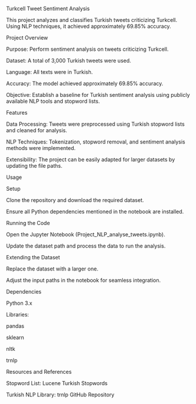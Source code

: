 Turkcell Tweet Sentiment Analysis

This project analyzes and classifies Turkish tweets criticizing Turkcell. Using NLP techniques, it achieved approximately 69.85% accuracy.

Project Overview

Purpose: Perform sentiment analysis on tweets criticizing Turkcell.

Dataset: A total of 3,000 Turkish tweets were used.

Language: All texts were in Turkish.

Accuracy: The model achieved approximately 69.85% accuracy.

Objective: Establish a baseline for Turkish sentiment analysis using publicly available NLP tools and stopword lists.

Features

Data Processing: Tweets were preprocessed using Turkish stopword lists and cleaned for analysis.

NLP Techniques: Tokenization, stopword removal, and sentiment analysis methods were implemented.

Extensibility: The project can be easily adapted for larger datasets by updating the file paths.

Usage

Setup


Clone the repository and download the required dataset.

Ensure all Python dependencies mentioned in the notebook are installed.

Running the Code


Open the Jupyter Notebook (Project_NLP_analyse_tweets.ipynb).

Update the dataset path and process the data to run the analysis.

Extending the Dataset


Replace the dataset with a larger one.

Adjust the input paths in the notebook for seamless integration.

Dependencies

Python 3.x

Libraries:

pandas

sklearn

nltk

trnlp

Resources and References

Stopword List: Lucene Turkish Stopwords

Turkish NLP Library: trnlp GitHub Repository

